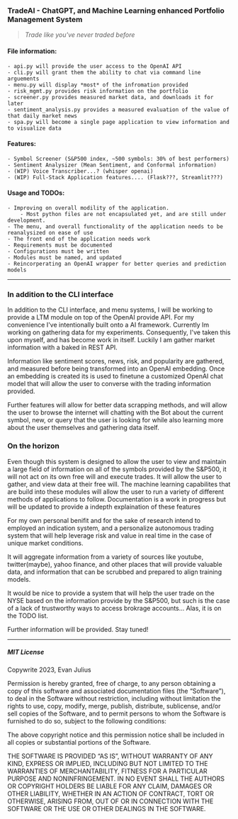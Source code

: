 ### TradeAI - ChatGPT, and Machine Learning enhanced Portfolio Management System

> *Trade like you've never traded before*

#### File information:
    - api.py will provide the user access to the OpenAI API
    - cli.py will grant them the ability to chat via command line arguements
    - menu.py will display *most* of the infromation provided
    - risk_mgmt.py provides risk information on the portfolio
    - screener.py provides measured market data, and downloads it for later
    - sentiment_analysis.py provides a measured evaluation of the value of that daily market news
    - spa.py will become a single page application to view information and to visualize data

#### Features:
    - Symbol Screener (S&P500 index, ~500 symbols: 30% of best performers) 
    - Sentiment Analysizer (Mean Sentiment, and Conformal information)
    - (WIP) Voice Transcriber...? (whisper openai)
    - (WIP) Full-Stack Application features.... (Flask???, Streamlit???)

#### Usage and TODOs:
    - Improving on overall modility of the application. 
        - Most python files are not encapsulated yet, and are still under development. 
    - The menu, and overall functionality of the application needs to be reanalysized on ease of use
    - The front end of the application needs work
    - Requirements must be documented
    - Configurations must be written
    - Modules must be named, and updated
    - Reincorperating an OpenAI wrapper for better queries and prediction models

---
### In addition to the CLI interface 

In addition to the CLI interface, and menu systems, I will be working to provide a LTM module on top of the OpenAI provide API. For my convenience I've intentionally built onto a AI framework. Currently Im working on gathering data for my experiments. Consequently, I've taken this upon myself, and has become work in itself. Luckily I am gather market information with a baked in REST API.

Information like sentiment scores, news, risk, and popularity are gathered, and measured before being transformed into an OpenAI embedding. Once an embedding is created its is used to finetune a customized OpenAI chat model that will allow the user to converse with the trading information provided. 

Further features will allow for better data scrapping methods, and will allow the user to browse the internet will chatting with the Bot about the current symbol, new, or query that the user is looking for while also learning more about the user themselves and gathering data itself. 

### On the horizon

Even though this system is designed to allow the user to view and maintain a large
field of information on all of the symbols provided by the S&P500, it will not act 
on its own free will and execute trades. It will allow the user to gather, and view data at their free will. The machine learning capabilites that are build into these modules will allow the user to run a variety of different methods of applications to follow. Documentation is a work in progress but will be updated to provide a indepth explaination of these features

For my own personal benifit and for the sake of research intend to employed an indication system, and a personalize autonomous trading system that will help leverage risk and value in real time in the case of unique market conditions.

It will aggregate information from a variety of sources like youtube, twitter(maybe), yahoo finance, and other places that will provide valuable data, and information that can be scrubbed and prepared to align training models.

It would be nice to provide a system that will help the user trade on the NYSE based on the information provide by the S&P500, but such is the case of a lack of
trustworthy ways to access brokrage accounts... Alas, it is on the TODO list.

Further information will be provided. Stay tuned!

---
##### MIT License
Copywrite 2023, Evan Julius

Permission is hereby granted, free of charge, to any person obtaining a copy of this software and associated documentation files (the “Software”), to deal in the Software without restriction, including without limitation the rights to use, copy, modify, merge, publish, distribute, sublicense, and/or sell copies of the Software, and to permit persons to whom the Software is furnished to do so, subject to the following conditions:

The above copyright notice and this permission notice shall be included in all copies or substantial portions of the Software.

THE SOFTWARE IS PROVIDED “AS IS”, WITHOUT WARRANTY OF ANY KIND, EXPRESS OR IMPLIED, INCLUDING BUT NOT LIMITED TO THE WARRANTIES OF MERCHANTABILITY, FITNESS FOR A PARTICULAR PURPOSE AND NONINFRINGEMENT. IN NO EVENT SHALL THE AUTHORS OR COPYRIGHT HOLDERS BE LIABLE FOR ANY CLAIM, DAMAGES OR OTHER LIABILITY, WHETHER IN AN ACTION OF CONTRACT, TORT OR OTHERWISE, ARISING FROM, OUT OF OR IN CONNECTION WITH THE SOFTWARE OR THE USE OR OTHER DEALINGS IN THE SOFTWARE.
